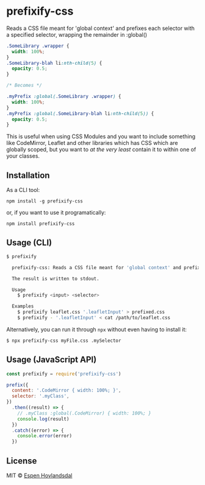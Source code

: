 # prefixify-css

Reads a CSS file meant for 'global context' and prefixes each selector with a specified selector, wrapping the remainder in :global()

```css
.SomeLibrary .wrapper {
  width: 100%;
}
.SomeLibrary-blah li:nth-child(5) {
  opacity: 0.5;
}

/* Becomes */

.myPrefix :global(.SomeLibrary .wrapper) {
  width: 100%;
}
.myPrefix :global(.SomeLibrary-blah li:nth-child(5)) {
  opacity: 0.5;
}
```

This is useful when using CSS Modules and you want to include something like CodeMirror, Leaflet and other libraries which has CSS which are globally scoped, but you want to _at the very least_ contain it to within one of your classes.

## Installation

As a CLI tool:

```
npm install -g prefixify-css
```

or, if you want to use it programatically:

```
npm install prefixify-css
```

## Usage (CLI)

```bash
$ prefixify

  prefixify-css: Reads a CSS file meant for 'global context' and prefixes each selector with a specified selector, wrapping the remainder in :global()

  The result is written to stdout.

  Usage
    $ prefixify <input> <selector>

  Examples
    $ prefixify leaflet.css '.leafletInput' > prefixed.css
    $ prefixify - '.leafletInput' < cat /path/to/leaflet.css
```

Alternatively, you can run it through `npx` without even having to install it:

```bash
$ npx prefixify-css myFile.css .mySelector
```

## Usage (JavaScript API)

```js
const prefixify = require('prefixify-css')

prefix({
  content: '.CodeMirror { width: 100%; }',
  selector: '.myClass',
})
  .then((result) => {
    // .myClass :global(.CodeMirror) { width: 100%; }
    console.log(result)
  })
  .catch((error) => {
    console.error(error)
  })
```

## License

MIT © [Espen Hovlandsdal](https://espen.codes/)
